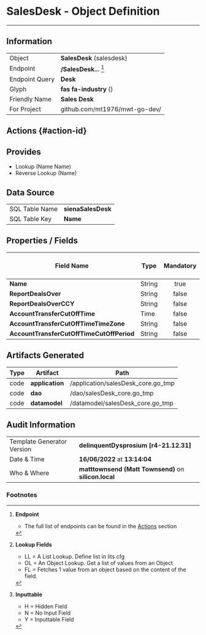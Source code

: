 # **SalesDesk** - Object Definition
---
##  Information
|   |   |
|---|---|
|Object         |**SalesDesk** (salesdesk) |
|Endpoint 	    |**/SalesDesk...** [^1]|
|Endpoint Query |**Desk**|
Glyph|**fas fa-industry** ()
Friendly Name|**Sales Desk**|
|For Project    |github.com/mt1976/mwt-go-dev/|

##  Actions {#action-id}













##  Provides
 * Lookup (Name Name)
 * Reverse Lookup (Name)





##  Data Source 
|   |   |
|---|---|
SQL Table Name       | **sienaSalesDesk**
SQL Table Key | **Name**



##  Properties / Fields
| Field Name| Type | Mandatory | Core | Virtual | Overide | Lookup [^2]| Lookup Object      | Lookup Field Source         | Lookup Return Value                | Inputable [^3]|DB Column|Default Value| No Change | Callout | Internal |
| -- | --  | :--: | :--: | :--: |:--: |:--: |:--: |-- |-- |:--: |-- | --| :--: | :--: | :--: |
|**Name**|String|true|true|false|false|||||Y|Name||false|false|false|
|**ReportDealsOver**|String|false|true|false|false|||||Y|ReportDealsOver||false|false|false|
|**ReportDealsOverCCY**|String|false|true|false|false|||||Y|ReportDealsOverCCY||false|false|false|
|**AccountTransferCutOffTime**|Time|false|true|false|false|||||Y|AccountTransferCutOffTime||false|false|false|
|**AccountTransferCutOffTimeTimeZone**|String|false|true|false|false|||||Y|AccountTransferCutOffTimeTimeZone||false|false|false|
|**AccountTransferCutOffTimeCutOffPeriod**|String|false|true|false|false|||||Y|AccountTransferCutOffTimeCutOffPeriod||false|false|false|


##  Artifacts Generated
| Type | Artifact | Path|
| :--: | -- | -- |
| code | **application** | /application/salesDesk_core.go_tmp |
| code | **dao** | /dao/salesDesk_core.go_tmp |
| code | **datamodel** | /datamodel/salesDesk_core.go_tmp |


## Audit Information
|   |   |
|---|---|
Template Generator Version   | **delinquentDysprosium [r4-21.12.31]**
Date & Time		     | **16/06/2022** at **13:14:04**
Who & Where		     | **matttownsend (Matt Townsend)** on **silicon.local**

### Footnotes
[^1]: **Endpoint**
    * The full list of endpoints can be found in the [Actions](#action-id) section
[^2]: **Lookup Fields**
    * LL = A List Lookup. Define list in lits.cfg
    * OL = An Object Lookup. Get a list of values from an Object
    * FL = Fetches 1 value from an object based on the content of the field. 
[^3]: **Inputtable**   
    * H = Hidden Field
    * N = No Input Field
    * Y = Inputtable Field